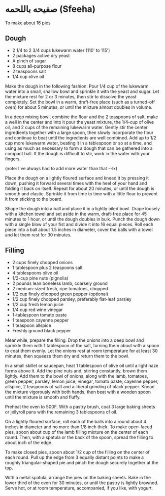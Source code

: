 # صفيحه باللحمه (Sfeeha)

To make about 16 pies

## Dough

* 2 1/4 to 2 3/4 cups lukewarm water (110' to 115')
* 2 packages active dry yeast
* A pinch of sugar
* 8 cups all-purpose flour
* 2 teaspoons salt
* 1/4 cup olive oil

Make the dough in the following fashion: Pour 1/4 cup of the lukewarm water into
a small, shallow bowl and sprinkle it with the yeast and sugar.  Let the mixture
rest for 2 or 3 minutes, then stir to dissolve the yeast completely.  Set the
bowl in a warm, draft-free place (such as a turned-off oven) for about 5 minutes,
or until the mixture almost doubles in volume.

In a deep mixing bowl, combine the flour and the 2 teaspoons of salt, make a well
in the center and into it pour the yeast mixture, the 1/4-cup of olive oil, and 2
cups of the remaining lukewarm water.  Gently stir the center ingredients
together with a large spoon, then slowly incorporate the flour and continue to
beat until the ingredients are well combined.  Add up to 1/2 cup more lukewarm
water, beating it in a tablespoon or so at a time, and using as much as necessary
to form a dough that can be gathered into a compact ball.  If the dough is
difficult to stir, work in the water with your fingers.

(note: I've always had to add more water than that --lx)

Place the dough on a lightly floured surface and knead it by pressing it down,
pushing it forward several times with the heel of your hand and folding it back
on itself.  Repeat for about 20 minutes, or until the dough is smooth and
elastic.  Sprinkle it from time to time with a little flour to prevent it from
sticking to the board.

Shape the dough into a ball and place it in a lightly oiled bowl.  Drape loosely
with a kitchen towel and set aside in the warm, draft-free place for 45 minutes
to 1 hour, or until the dough doubles in bulk.  Punch the dough down with a
single blow of your fist and divide it into 16 equal pieces.  Roll each piece
into a ball about 1.5 inches in diameter, cover the balls with a towel and let
them rest for 30 minutes.


## Filling

* 2 cups finely chopped onions
* 1 tablespoon plus 2 teaspoons salt
* 4 tablespoons olive oil
* 1/2-cup pine nuts (pignolia)
* 2 pounds lean boneless lamb, coarsely ground
* 2 medium-sized fresh, ripe tomatoes, chopped
* 1/2 cup finely chopped green pepper (optional)
* 1/2 cup finely chopped parsley, preferably flat-leaf parsley
* 1/2 cup fresh lemon juice
* 1/4 cup red wine vinegar
* 1-tablespoon tomato paste
* 1 teaspoon cayenne pepper
* 1 teaspoon allspice
* Freshly ground black pepper

Meanwhile, prepare the filling. Drop the onions into a deep bowl and sprinkle
them with 1 tablespoon of the salt, turning them about with a spoon to coat them
evenly. Let the onions rest at room temperature for at least 30 minutes, then
squeeze them dry and return them to the bowl.

In a small skillet or saucepan, heat 1 tablespoon of olive oil until a light haze
forms above it. Add the pine nuts and, stirring constantly, brown them lightly.
Add them to the bowl of onions, along with the lamb, tomatoes, green pepper,
parsley, lemon juice, vinegar, tomato paste, cayenne pepper, allspice, 2
teaspoons of salt and a liberal grinding of black pepper. Knead the mixture
vigorously with both hands, then beat with a wooden spoon until the mixture is
smooth and fluffy.

Preheat the oven to 500F. With a pastry brush, coat 3 large baking sheets or
jellyroll pans with the remaining 3 tablespoons of oil.

On a lightly floured surface, roll each of the balls into a round about 4 inches
in diameter and no more than 1/8 inch thick.  To make open-faced pies, spoon
about cup of the lamb filling mixture on the center of each round. Then, with a
spatula or the back of the spoon, spread the filling to about inch of the edge.

To make closed pies, spoon about 1/2 cup of the filling on the center of each
round. Pull up the edge from 3 equally distant points to make a roughly
triangular-shaped pie and pinch the dough securely together at the top.

With a metal spatula, arrange the pies on the baking sheets. Bake in the
lower third of the oven for 30 minutes, or until the pastry is lightly
browned. Serve hot, or at room temperature, accompanied, if you like,
with yogurt.
